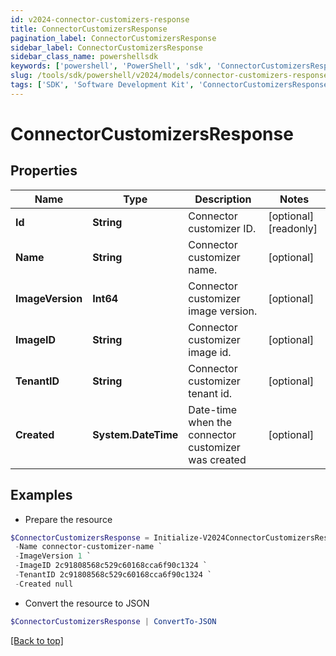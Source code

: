 ```yaml
---
id: v2024-connector-customizers-response
title: ConnectorCustomizersResponse
pagination_label: ConnectorCustomizersResponse
sidebar_label: ConnectorCustomizersResponse
sidebar_class_name: powershellsdk
keywords: ['powershell', 'PowerShell', 'sdk', 'ConnectorCustomizersResponse', 'V2024ConnectorCustomizersResponse'] 
slug: /tools/sdk/powershell/v2024/models/connector-customizers-response
tags: ['SDK', 'Software Development Kit', 'ConnectorCustomizersResponse', 'V2024ConnectorCustomizersResponse']
---
```



# ConnectorCustomizersResponse

## Properties

Name | Type | Description | Notes
------------ | ------------- | ------------- | -------------
**Id** | **String** | Connector customizer ID. | [optional] [readonly] 
**Name** | **String** | Connector customizer name. | [optional] 
**ImageVersion** | **Int64** | Connector customizer image version. | [optional] 
**ImageID** | **String** | Connector customizer image id. | [optional] 
**TenantID** | **String** | Connector customizer tenant id. | [optional] 
**Created** | **System.DateTime** | Date-time when the connector customizer was created | [optional] 

## Examples

- Prepare the resource
```powershell
$ConnectorCustomizersResponse = Initialize-V2024ConnectorCustomizersResponse  -Id b07dc46a-1498-4de8-bfbb-259a68e70c8a `
 -Name connector-customizer-name `
 -ImageVersion 1 `
 -ImageID 2c91808568c529c60168cca6f90c1324 `
 -TenantID 2c91808568c529c60168cca6f90c1324 `
 -Created null
```

- Convert the resource to JSON
```powershell
$ConnectorCustomizersResponse | ConvertTo-JSON
```


[[Back to top]](#) 

